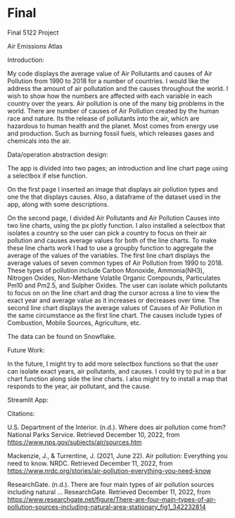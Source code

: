 # Final
Final 5122 Project

Air Emissions Atlas

Introduction:

My code displays the average value of Air Pollutants and causes of Air Pollution from 1990 to 2018 for a number of countries. I would like the address the amount of air pollutation and the causes throughout the world. I wish to show how the numbers are affected with each variable in each country over the years. Air pollution is one of the many big problems in the world. There are number of causes of Air Pollution created by the human race and nature. Its the release of pollutants into the air, which are hazardous to human health and the planet. Most comes from energy use and production. Such as burning fossil fuels, which releases gases and chemicals into the air.


Data/operation abstraction design:

The app is divided into two pages; an introduction and line chart page using a selectbox if else function.

On the first page I inserted an image that displays air pollution types and one the that displays causes. Also, a dataframe of the dataset used in the app, along with some descriptions.

On the second page, I divided Air Pollutants and Air Pollution Causes into two line charts, using the px plotly function. I also installed a selectbox that isolates a country so the user can pick a country to focus on their air pollution and causes average values for both of the line charts. To make these line charts work I had to use a groupby function to aggregate the average of the values of the variables. The first line chart displays the average values of seven common types of Air Pollution from 1990 to 2018. These types of pollution include Carbon Monoxide, Ammonia(NH3), Nitrogen Oxides, Non-Methane Volatile Organic Compounds, Particulates Pm10 and Pm2.5, and Sulpher Oxides. The user can isolate which pollutants to focus on on the line chart and drag the cursor across a line to view the exact year and average value as it increases or decreases over time. The second line chart displays the average values of Causes of Air Pollution in the same circumstance as the first line chart. The causes include types of Combustion, Mobile Sources, Agriculture, etc.

The data can be found on Snowflake.

Future Work:

In the future, I might try to add more selectbox functions so that the user can isolate exact years, air pollutants, and causes. I could try to put in a bar chart function along side the line charts. I also might try to install a map that responds to the year, air pollutant, and the cause.

Streamlit App:

Citations:

U.S. Department of the Interior. (n.d.). Where does air pollution come from? National Parks Service. Retrieved December 10, 2022, from https://www.nps.gov/subjects/air/sources.htm 

Mackenzie, J., &amp; Turrentine, J. (2021, June 22). Air pollution: Everything you need to know. NRDC. Retrieved December 11, 2022, from https://www.nrdc.org/stories/air-pollution-everything-you-need-know 

ResearchGate. (n.d.). There are four main types of air pollution sources including natural ... ResearchGate. Retrieved December 11, 2022, from https://www.researchgate.net/figure/There-are-four-main-types-of-air-pollution-sources-including-natural-area-stationary_fig1_342232814 
